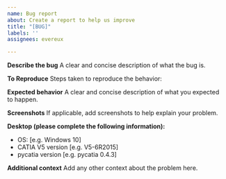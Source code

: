 ```yaml
---
name: Bug report
about: Create a report to help us improve
title: "[BUG]"
labels: ''
assignees: evereux

---
```


**Describe the bug**
A clear and concise description of what the bug is.

**To Reproduce**
Steps taken to reproduce the behavior:


**Expected behavior**
A clear and concise description of what you expected to happen.

**Screenshots**
If applicable, add screenshots to help explain your problem.

**Desktop (please complete the following information):**
 - OS: [e.g. Windows 10]
 - CATIA V5 version [e.g. V5-6R2015]
 - pycatia version [e.g. pycatia 0.4.3]

**Additional context**
Add any other context about the problem here.
